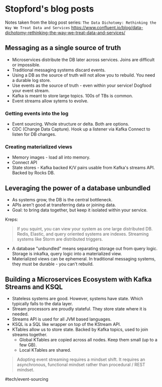 # Stopford's blog posts

Notes taken from the blog post series: `The Data Dichotomy: Rethinking the Way We Treat Data and Services`
https://www.confluent.io/blog/data-dichotomy-rethinking-the-way-we-treat-data-and-services/

## Messaging as a single source of truth
* Microservices distribute the DB later across services. Joins are difficult or impossible.
* Traditional messaging systems discard events.
* Using a DB as the source of truth will not allow you to rebuild. You need a durable log store.
* Use events as the source of truth - even within your service! Dogfood your event stream.
* Kafka is meant to store large topics. 100s of TBs is common.
* Event streams allow sytems to evolve.

### Getting events into the log
* Event sourcing. Whole structure or delta. Both are options.
* CDC (Change Data Capture). Hook up a listener via Kafka Connect to listen for DB changes.

### Creating materialized views
* Memory images - load all into memory.
* Connect API
* State stores - Kafka backed K/V pairs usable from Kafka's streams API. Backed by Rocks DB.

## Leveraging the power of a database unbundled
* As systems grow, the DB is the central bottleneck.
* APIs aren't good at transferring data or joining data.
* Goal: to bring data together, but keep it isolated within your service.

Kreps:

> If you squint, you can view your system as one large distributed DB. Redis, Elastic, and query oriented systems are indexes. Streaming systems like Storm are distributed triggers.

* A database "unbundled" means separating storage out from query logic. Storage is inkafka, query logic into a materialized view.
* Materialized views can be ephemeral. In traditional messaging systems, they must be durable - you can't rebuild.

## Building a Microservices Ecosystem with Kafka Streams and KSQL
* Stateless systems are good. However, systems have state. Which typically falls to the data layer.
* Stream processors are proudly stateful. They store state where it is needed.
* Streams API is used for all JVM based languages.
* KSQL is a SQL like wrapper on top of the KStream API.
* KTables allow us to store state. Backed by Kafka topics, used to join streams together.
	* Global KTables are copied across all nodes. Keep them small (up to a few GB).
	* Local KTables are shared.

> Adopting event streaming requires a mindset shift. It requires an asynchronous, functional mindset rather than procedural / REST mindset.




#tech/event-sourcing